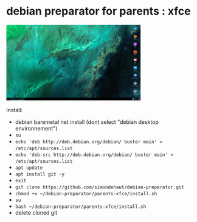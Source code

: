 # debian preparator for parents : xfce

<img src="preview.png" width="70%">

install:
- debian baremetal net install (dont select "debian desktop environnement")
- `su`
- `echo 'deb http://deb.debian.org/debian/ buster main' > /etc/apt/sources.list`
- `echo 'deb-src http://deb.debian.org/debian/ buster main' > /etc/apt/sources.list`
- `apt update`
- `apt install git -y`
- `exit`
- `git clone https://github.com/simondehaut/debian-preparator.git`
- `chmod +x ~/debian-preparator/parents-xfce/install.sh`
- `su`
- `bash ~/debian-preparator/parents-xfce/install.sh`
- delete cloned git
